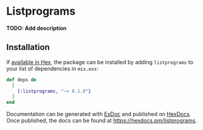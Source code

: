 # Listprograms

**TODO: Add description**

## Installation

If [available in Hex](https://hex.pm/docs/publish), the package can be installed
by adding `listprograms` to your list of dependencies in `mix.exs`:

```elixir
def deps do
  [
    {:listprograms, "~> 0.1.0"}
  ]
end
```

Documentation can be generated with [ExDoc](https://github.com/elixir-lang/ex_doc)
and published on [HexDocs](https://hexdocs.pm). Once published, the docs can
be found at <https://hexdocs.pm/listprograms>.

